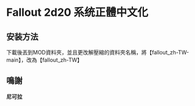 # Fallout 2d20 系统正體中文化


## 安装方法
下載後丟到MOD資料夾，並且更改解壓縮的資料夾名稱，將【fallout_zh-TW-main】，改為【fallout_zh-TW】


## 鳴謝
**尼可拉**

